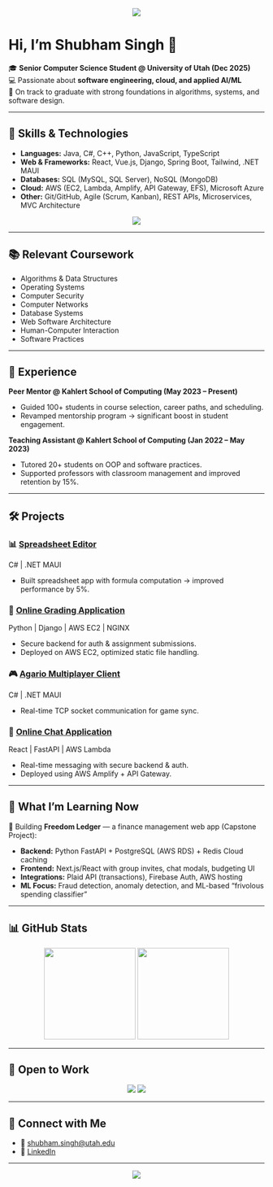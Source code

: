 
<!-- Banner -->
<p align="center">
  <img src="https://capsule-render.vercel.app/api?type=waving&color=0:1e3c72,100:2a5298&height=200&section=header&text=Hi%20I'm%20Shubham%20Singh&fontSize=45&fontColor=ffffff&animation=fadeIn&fontAlignY=35" />
</p>

# Hi, I’m Shubham Singh 👋  

🎓 **Senior Computer Science Student @ University of Utah (Dec 2025)**  
💻 Passionate about **software engineering, cloud, and applied AI/ML**  
🌟 On track to graduate with strong foundations in algorithms, systems, and software design.  

---

## 🚀 Skills & Technologies  

- **Languages:** Java, C#, C++, Python, JavaScript, TypeScript  
- **Web & Frameworks:** React, Vue.js, Django, Spring Boot, Tailwind, .NET MAUI  
- **Databases:** SQL (MySQL, SQL Server), NoSQL (MongoDB)  
- **Cloud:** AWS (EC2, Lambda, Amplify, API Gateway, EFS), Microsoft Azure  
- **Other:** Git/GitHub, Agile (Scrum, Kanban), REST APIs, Microservices, MVC Architecture  

<p align="center">
  <img src="https://skillicons.dev/icons?i=java,python,cpp,cs,js,ts,react,django,spring,aws,azure,mysql,mongodb,git" />
</p>

---

## 📚 Relevant Coursework  

- Algorithms & Data Structures  
- Operating Systems  
- Computer Security  
- Computer Networks  
- Database Systems  
- Web Software Architecture  
- Human-Computer Interaction  
- Software Practices  

---

## 💼 Experience  

**Peer Mentor @ Kahlert School of Computing (May 2023 – Present)**  
- Guided 100+ students in course selection, career paths, and scheduling.  
- Revamped mentorship program → significant boost in student engagement.  

**Teaching Assistant @ Kahlert School of Computing (Jan 2022 – May 2023)**  
- Tutored 20+ students on OOP and software practices.  
- Supported professors with classroom management and improved retention by 15%.  

---

## 🛠 Projects  

### 📊 [Spreadsheet Editor](#)  
C# | .NET MAUI  
- Built spreadsheet app with formula computation → improved performance by 5%.  

### 📝 [Online Grading Application](#)  
Python | Django | AWS EC2 | NGINX  
- Secure backend for auth & assignment submissions.  
- Deployed on AWS EC2, optimized static file handling.  

### 🎮 [Agario Multiplayer Client](#)  
C# | .NET MAUI  
- Real-time TCP socket communication for game sync.  

### 💬 [Online Chat Application](#)  
React | FastAPI | AWS Lambda  
- Real-time messaging with secure backend & auth.  
- Deployed using AWS Amplify + API Gateway.  

---

## 📖 What I’m Learning Now  

🔹 Building **Freedom Ledger** — a finance management web app (Capstone Project):  
- **Backend:** Python FastAPI + PostgreSQL (AWS RDS) + Redis Cloud caching  
- **Frontend:** Next.js/React with group invites, chat modals, budgeting UI  
- **Integrations:** Plaid API (transactions), Firebase Auth, AWS hosting  
- **ML Focus:** Fraud detection, anomaly detection, and ML-based “frivolous spending classifier”  

---

## 📊 GitHub Stats  

<p align="center">
  <img src="https://github-readme-stats.vercel.app/api?username=code-sharingan&show_icons=true&theme=tokyonight" height="180px"/>
  <img src="https://github-readme-stats.vercel.app/api/top-langs/?username=code-sharingan&layout=compact&theme=tokyonight" height="180px"/>
</p>

---

## 🤝 Open to Work  

<p align="center">
  <img src="https://img.shields.io/badge/OPEN_TO_WORK-🌟-brightgreen?style=for-the-badge&logo=github&logoColor=white" />
  <img src="https://img.shields.io/badge/Hiring%20Roles-Software%20Engineer%20%7C%20ML%20Engineer-blueviolet?style=for-the-badge" />
</p>


---

## 🔗 Connect with Me  

- 📧 [shubham.singh@utah.edu](mailto:shubham.singh@utah.edu)  
- 💼 [LinkedIn](https://www.linkedin.com/in/shubhamanilsingh)  

---

<!-- Footer Banner -->
<p align="center">
  <img src="https://capsule-render.vercel.app/api?type=waving&color=0:2a5298,100:1e3c72&height=120&section=footer"/>
</p>
